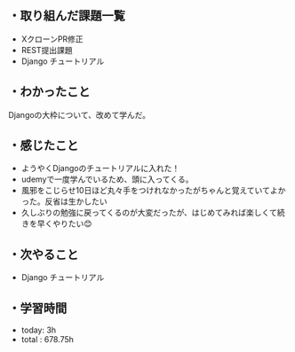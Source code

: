 ## ・取り組んだ課題一覧
- XクローンPR修正
- REST提出課題
- Django チュートリアル


## ・わかったこと
Djangoの大枠について、改めて学んだ。

## ・感じたこと
- ようやくDjangoのチュートリアルに入れた！
- udemyで一度学んでいるため、頭に入ってくる。
- 風邪をこじらせ10日ほど丸々手をつけれなかったがちゃんと覚えていてよかった。反省は生かしたい
- 久しぶりの勉強に戻ってくるのが大変だったが、はじめてみれば楽しくて続きを早くやりたい😊

## ・次やること
- Django チュートリアル


## ・学習時間
- today:  3h
- total  : 678.75h
